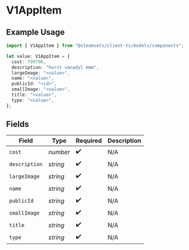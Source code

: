 # V1AppItem

## Example Usage

```typescript
import { V1AppItem } from "@steamsets/client-ts/models/components";

let value: V1AppItem = {
  cost: 799796,
  description: "horst vanadyl mmm",
  largeImage: "<value>",
  name: "<value>",
  publicId: "<id>",
  smallImage: "<value>",
  title: "<value>",
  type: "<value>",
};
```

## Fields

| Field              | Type               | Required           | Description        |
| ------------------ | ------------------ | ------------------ | ------------------ |
| `cost`             | *number*           | :heavy_check_mark: | N/A                |
| `description`      | *string*           | :heavy_check_mark: | N/A                |
| `largeImage`       | *string*           | :heavy_check_mark: | N/A                |
| `name`             | *string*           | :heavy_check_mark: | N/A                |
| `publicId`         | *string*           | :heavy_check_mark: | N/A                |
| `smallImage`       | *string*           | :heavy_check_mark: | N/A                |
| `title`            | *string*           | :heavy_check_mark: | N/A                |
| `type`             | *string*           | :heavy_check_mark: | N/A                |